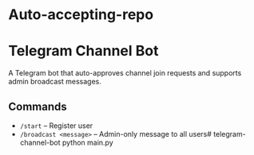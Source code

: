 # Auto-accepting-repo
# Telegram Channel Bot

A Telegram bot that auto-approves channel join requests and supports admin broadcast messages.

## Commands
- `/start` – Register user
- `/broadcast <message>` – Admin-only message to all users# telegram-channel-bot
python main.py

